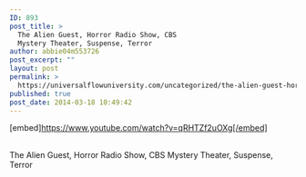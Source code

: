 ```yaml
---
ID: 893
post_title: >
  The Alien Guest, Horror Radio Show, CBS
  Mystery Theater, Suspense, Terror
author: abbie04m553726
post_excerpt: ""
layout: post
permalink: >
  https://universalflowuniversity.com/uncategorized/the-alien-guest-horror-radio-show-cbs-mystery-theater-suspense-terror/
published: true
post_date: 2014-03-18 10:49:42
---
```

[embed]https://www.youtube.com/watch?v=qRHTZf2uOXg[/embed]</br></br>
<p>The Alien Guest, Horror Radio Show, CBS Mystery Theater, Suspense, Terror</p>